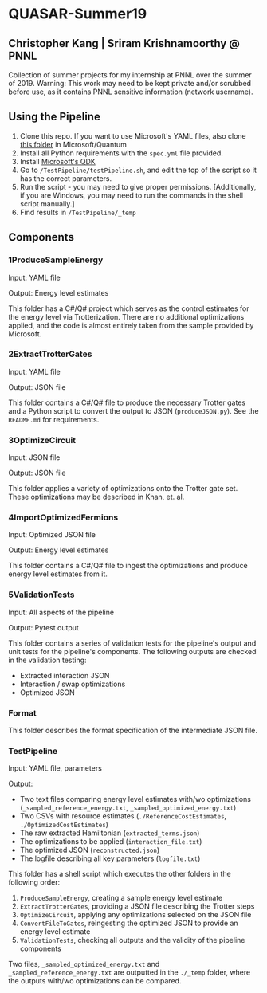 # QUASAR-Summer19

## Christopher Kang | Sriram Krishnamoorthy @ PNNL

Collection of summer projects for my internship at PNNL over the summer of 2019.
Warning: This work may need to be kept private and/or scrubbed before use, as it contains PNNL sensitive information (network username).

## Using the Pipeline

1. Clone this repo. If you want to use Microsoft's YAML files, also clone [this folder](https://github.com/microsoft/Quantum/tree/master/Chemistry/IntegralData/YAML) in Microsoft/Quantum
2. Install all Python requirements with the `spec.yml` file provided.
3. Install [Microsoft's QDK](https://docs.microsoft.com/en-us/quantum/install-guide/csharp?view=qsharp-preview)
4. Go to `/TestPipeline/testPipeline.sh`, and edit the top of the script so it has the correct parameters.
5. Run the script - you may need to give proper permissions. [Additionally, if you are Windows, you may need to run the commands in the shell script manually.]
6. Find results in `/TestPipeline/_temp`

## Components

### 1ProduceSampleEnergy

Input: YAML file

Output: Energy level estimates

This folder has a C#/Q# project which serves as the control estimates for the energy level via Trotterization. There are no additional optimizations applied, and the code is almost entirely taken from the sample provided by Microsoft.

### 2ExtractTrotterGates

Input: YAML file

Output: JSON file

This folder contains a C#/Q# file to produce the necessary Trotter gates and a Python script to convert the output to JSON (`produceJSON.py`). See the `README.md` for requirements.

### 3OptimizeCircuit

Input: JSON file

Output: JSON file

This folder applies a variety of optimizations onto the Trotter gate set. These optimizations may be described in Khan, et. al.

### 4ImportOptimizedFermions

Input: Optimized JSON file

Output: Energy level estimates

This folder contains a C#/Q# file to ingest the optimizations and produce energy level estimates from it.

### 5ValidationTests

Input: All aspects of the pipeline

Output: Pytest output

This folder contains a series of validation tests for the pipeline's output and unit tests for the pipeline's components. The following outputs are checked in the validation testing:

- Extracted interaction JSON
- Interaction / swap optimizations
- Optimized JSON

### Format

This folder describes the format specification of the intermediate JSON file.

### TestPipeline

Input: YAML file, parameters

Output:

- Two text files comparing energy level estimates with/wo optimizations (`_sampled_reference_energy.txt`, `_sampled_optimized_energy.txt`)
- Two CSVs with resource estimates (`./ReferenceCostEstimates`, `./OptimizedCostEstimates`)
- The raw extracted Hamiltonian (`extracted_terms.json`)
- The optimizations to be applied (`interaction_file.txt`)
- The optimized JSON (`reconstructed.json`)
- The logfile describing all key parameters (`logfile.txt`)

This folder has a shell script which executes the other folders in the following order:

1. `ProduceSampleEnergy`, creating a sample energy level estimate
2. `ExtractTrotterGates`, providing a JSON file describing the Trotter steps
3. `OptimizeCircuit`, applying any optimizations selected on the JSON file
4. `ConvertFileToGates`, reingesting the optimized JSON to provide an energy level estimate
5. `ValidationTests`, checking all outputs and the validity of the pipeline components

Two files, `_sampled_optimized_energy.txt` and `_sampled_reference_energy.txt` are outputted in the `./_temp` folder, where the outputs with/wo optimizations can be compared.
